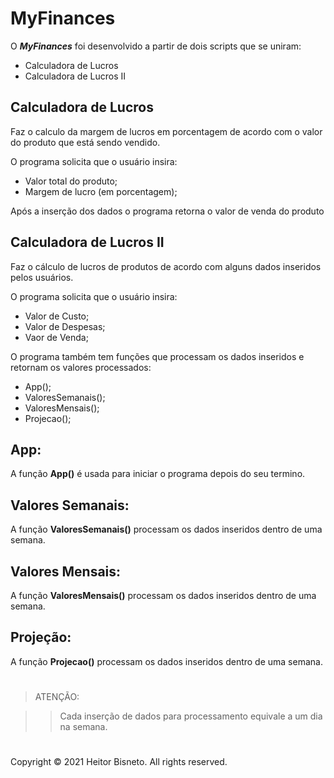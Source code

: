 # MyFinances

O ***MyFinances*** foi desenvolvido a partir de dois scripts que se uniram:

* Calculadora de Lucros
* Calculadora de Lucros II

## Calculadora de Lucros

Faz o calculo da margem de lucros em porcentagem de acordo com o valor do produto que está sendo vendido.

O programa solicita que o usuário insira:

- Valor total do produto;
- Margem de lucro (em porcentagem);

Após a inserção dos dados o programa retorna o valor de venda do produto

## Calculadora de Lucros II

Faz o cálculo de lucros de produtos de acordo com alguns dados inseridos pelos usuários.

O programa solicita que o usuário insira:

- Valor de Custo;
- Valor de Despesas;
- Vaor de Venda;

O programa também tem funções que processam os dados inseridos e retornam os valores processados:

- App();
- ValoresSemanais();
- ValoresMensais();
- Projecao();

## App:
A função **App()** é usada para iniciar o programa depois do seu termino.

## Valores Semanais:
A função **ValoresSemanais()** processam os dados inseridos dentro de uma semana.

## Valores Mensais:
A função **ValoresMensais()** processam os dados inseridos dentro de uma semana.

## Projeção:
A função **Projecao()** processam os dados inseridos dentro de uma semana.

#

> ATENÇÃO:

>>Cada inserção de dados para processamento equivale a um dia na semana.

#

Copyright © 2021 Heitor Bisneto. All rights reserved.